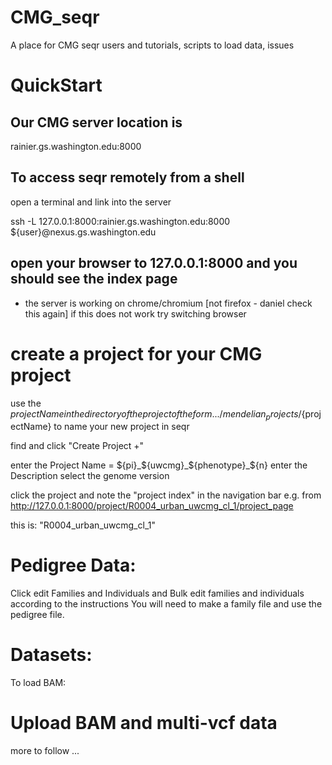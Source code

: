 # CMG_seqr
A place for CMG seqr users and tutorials, scripts to load data, issues

# QuickStart
## Our CMG server location is 
rainier.gs.washington.edu:8000

## To access seqr remotely from a shell 

open a terminal and link into the server

ssh -L 127.0.0.1:8000:rainier.gs.washington.edu:8000 ${user}@nexus.gs.washington.edu

## open your browser to 127.0.0.1:8000 and you should see the index page
* the server is working on chrome/chromium [not firefox - daniel check this again] if this does not work try switching browser

# create a project for your CMG project
use the ${projectName} in the directory of the project of the form .../mendelian_projects/${projectName}
to name your new project in seqr

find and click "Create Project +"

enter the Project Name = ${pi}_${uwcmg}_${phenotype}_${n}
enter the Description
select the genome version

click the project and note the "project index" in the navigation bar e.g.
from 
http://127.0.0.1:8000/project/R0004_urban_uwcmg_cl_1/project_page

this is:
"R0004_urban_uwcmg_cl_1"

# Pedigree Data:
Click edit Families and Individuals and Bulk edit families and individuals according to the instructions 
You will need to make a family file and use the pedigree file.

# Datasets:
To load BAM:

# Upload BAM and multi-vcf data 

more to follow ...
